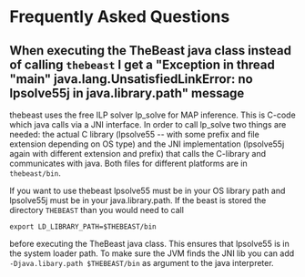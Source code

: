 # Frequently Asked Questions #

## When executing the TheBeast java class instead of calling `thebeast` I get a "Exception in thread "main" java.lang.UnsatisfiedLinkError: no lpsolve55j in java.library.path" message ##

thebeast uses the free ILP solver lp\_solve for MAP inference. This is C-code which java calls via a JNI interface. In order to call lp\_solve two things are needed: the actual C library (lpsolve55 -- with some prefix and file extension depending on OS type) and the JNI implementation (lpsolve55j again with different extension and prefix) that calls the C-library and communicates with java. Both files for different platforms are in `thebeast/bin`.

If you want to use thebeast lpsolve55 must be in your OS library path and lpsolve55j must be in your java.library.path. If the beast is stored the directory  `THEBEAST` than you would need to call
```
export LD_LIBRARY_PATH=$THEBEAST/bin
```
before executing the TheBeast java class. This ensures that lpsolve55 is in the system loader path. To make sure the JVM finds the JNI lib you can add `-Djava.libary.path $THEBEAST/bin` as argument to the java interpreter.